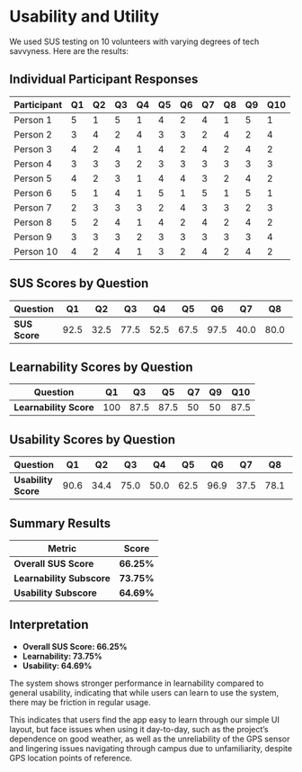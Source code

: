 # Usability and Utility
We used SUS testing on 10 volunteers with varying degrees of tech savvyness. Here are the results:

## Individual Participant Responses

| Participant | Q1 | Q2 | Q3 | Q4 | Q5 | Q6 | Q7 | Q8 | Q9 | Q10 |
|-------------|----|----|----|----|----|----|----|----|----|----|
| Person 1    | 5  | 1  | 5  | 1  | 4  | 2  | 4  | 1  | 5  | 1  |
| Person 2    | 3  | 4  | 2  | 4  | 3  | 3  | 2  | 4  | 2  | 4  |
| Person 3    | 4  | 2  | 4  | 1  | 4  | 2  | 4  | 2  | 4  | 2  |
| Person 4    | 3  | 3  | 3  | 2  | 3  | 3  | 3  | 3  | 3  | 3  |
| Person 5    | 4  | 2  | 3  | 1  | 4  | 4  | 3  | 2  | 4  | 2  |
| Person 6    | 5  | 1  | 4  | 1  | 5  | 1  | 5  | 1  | 5  | 1  |
| Person 7    | 2  | 3  | 3  | 3  | 2  | 4  | 3  | 3  | 2  | 3  |
| Person 8    | 5  | 2  | 4  | 1  | 4  | 2  | 4  | 2  | 4  | 2  |
| Person 9    | 3  | 3  | 3  | 2  | 3  | 3  | 3  | 3  | 3  | 4  |
| Person 10   | 4  | 2  | 4  | 1  | 3  | 2  | 4  | 2  | 4  | 2  |

## SUS Scores by Question

| Question | Q1 | Q2 | Q3 | Q4 | Q5 | Q6 | Q7 | Q8 | Q9 | Q10 |
|----------|----|----|----|----|----|----|----|----|----|----|
| **SUS Score** | 92.5 | 32.5 | 77.5 | 52.5 | 67.5 | 97.5 | 40.0 | 80.0 | 50.0 | 72.5 |

## Learnability Scores by Question

| Question | Q1 | Q3 | Q5 | Q7 | Q9 | Q10 |
|----------|----|----|----|----|----|----|
| **Learnability Score** | 100 | 87.5 | 87.5 | 50 | 50 | 87.5 |

## Usability Scores by Question

| Question | Q1 | Q2 | Q3 | Q4 | Q5 | Q6 | Q7 | Q8 | Q9 | Q10 |
|----------|----|----|----|----|----|----|----|----|----|----|
| **Usability Score** | 90.6 | 34.4 | 75.0 | 50.0 | 62.5 | 96.9 | 37.5 | 78.1 | 50.0 | 71.9 |

## Summary Results

| Metric | Score |
|--------|-------|
| **Overall SUS Score** | **66.25%** |
| **Learnability Subscore** | **73.75%** |
| **Usability Subscore** | **64.69%** |

## Interpretation

- **Overall SUS Score: 66.25%**
- **Learnability: 73.75%**
- **Usability: 64.69%**

The system shows stronger performance in learnability compared to general usability, indicating that while users can learn to use the system, there may be friction in regular usage.

This indicates that users find the app easy to learn through our simple UI layout, but face issues when using it day-to-day, such as the project’s dependence on good weather, as well as the unreliability of the GPS sensor and lingering issues navigating through campus due to unfamiliarity, despite GPS location points of reference.